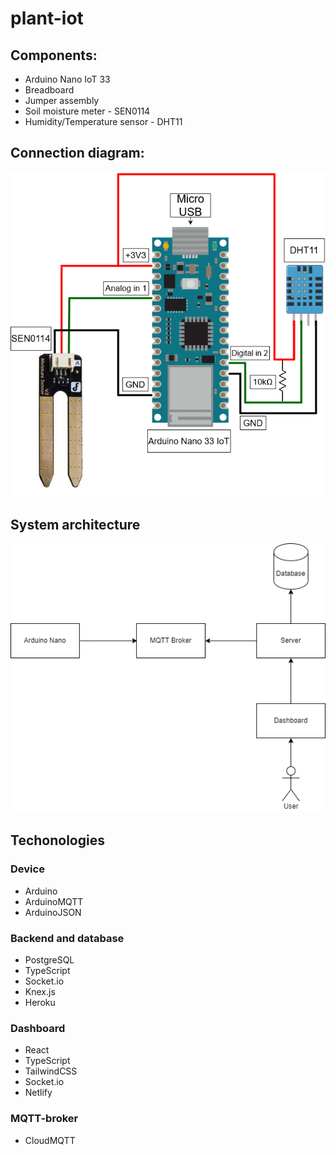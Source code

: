 # plant-iot

## Components:

- Arduino Nano IoT 33
- Breadboard
- Jumper assembly
- Soil moisture meter - SEN0114
- Humidity/Temperature sensor - DHT11

## Connection diagram:

![alt text](Arduino_Nano_33_IoT_connections.drawio.png)

## System architecture

![Architecture](Untitled%20Diagram.drawio.png)

## Techonologies

### Device

- Arduino
- ArduinoMQTT
- ArduinoJSON

### Backend and database

- PostgreSQL
- TypeScript
- Socket.io
- Knex.js
- Heroku

### Dashboard

- React
- TypeScript
- TailwindCSS
- Socket.io
- Netlify

### MQTT-broker

- CloudMQTT
